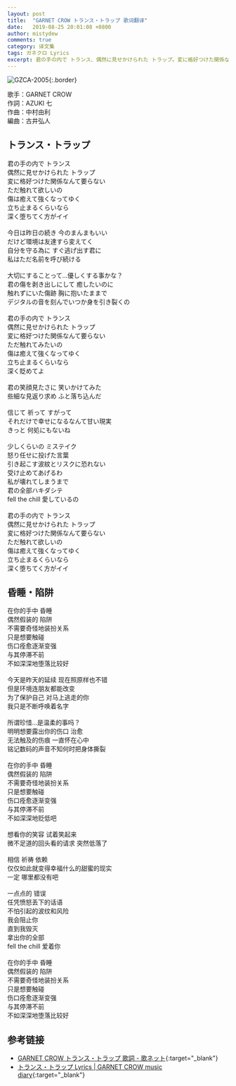 ```yaml
---
layout: post
title:  "GARNET CROW トランス・トラップ 歌词翻译"
date:   2019-08-25 20:01:08 +0800
author: mistydew
comments: true
category: 译文集
tags: ガネクロ Lyrics
excerpt: 君の手の内で トランス、偶然に見せかけられた トラップ。変に格好つけた関係なんて要らない、ただ触れて欲しいの。傷は癒えて強くなってゆく、立ち止まるくらいなら、深く堕ちてく方がイイ。
---
```

![GZCA-2005](https://crowsub.github.io/assets/images/discography/single/GZCA-2005.jpg){:.border}

歌手：GARNET CROW<br>
作詞：AZUKI 七<br>
作曲：中村由利<br>
編曲：古井弘人

<div class="lyric-original">
  <h2>トランス・トラップ</h2>
  <p>
    君の手の内で トランス<br>
    偶然に見せかけられた トラップ<br>
    変に格好つけた関係なんて要らない<br>
    ただ触れて欲しいの<br>
    傷は癒えて強くなってゆく<br>
    立ち止まるくらいなら<br>
    深く堕ちてく方がイイ<br>
    <br>
    今日は昨日の続き 今のまんまもいい<br>
    だけど環境は友達すら変えてく<br>
    自分を守る為に すぐ逃げ出す君に<br>
    私はただ名前を呼び続ける<br>
    <br>
    大切にすることって…優しくする事かな？<br>
    君の傷を剥き出しにして 癒したいのに<br>
    触れずにいた傷跡 胸に抱いたままで<br>
    デジタルの音を刻んでいつか身を引き裂くの<br>
    <br>
    君の手の内で トランス<br>
    偶然に見せかけられた トラップ<br>
    変に格好つけた関係なんて要らない<br>
    ただ触れてみたいの<br>
    傷は癒えて強くなってゆく<br>
    立ち止まるくらいなら<br>
    深く貶めてよ<br>
    <br>
    君の笑顔見たさに 笑いかけてみた<br>
    些細な見返り求め ふと落ち込んだ<br>
    <br>
    信じて 祈って すがって<br>
    それだけで幸せになるなんて甘い現実<br>
    きっと 何処にもないね<br>
    <br>
    少しくらいの ミステイク<br>
    怒り任せに投げた言葉<br>
    引き起こす波紋とリスクに恐れない<br>
    受け止めてあげるわ<br>
    私が壊れてしまうまで<br>
    君の全部ハキダシテ<br>
    fell the chill 愛しているの<br>
    <br>
    君の手の内で トランス<br>
    偶然に見せかけられた トラップ<br>
    変に格好つけた関係なんて要らない<br>
    ただ触れて欲しいの<br>
    傷は癒えて強くなってゆく<br>
    立ち止まるくらいなら<br>
    深く堕ちてく方がイイ
  </p>
</div>

<div class="lyric-translation">
  <h2>昏睡・陷阱</h2>
  <p>
    在你的手中 昏睡<br>
    偶然假装的 陷阱<br>
    不需要奇怪地装扮关系<br>
    只是想要触碰<br>
    伤口痊愈逐渐变强<br>
    与其停滞不前<br>
    不如深深地堕落比较好<br>
    <br>
    今天是昨天的延续 现在照原样也不错<br>
    但是环境连朋友都能改变<br>
    为了保护自己 对马上逃走的你<br>
    我只是不断呼唤着名字<br>
    <br>
    所谓珍惜…是温柔的事吗？<br>
    明明想要露出你的伤口 治愈<br>
    无法触及的伤痕 一直怀在心中<br>
    铭记数码的声音不知何时把身体撕裂<br>
    <br>
    在你的手中 昏睡<br>
    偶然假装的 陷阱<br>
    不需要奇怪地装扮关系<br>
    只是想要触碰<br>
    伤口痊愈逐渐变强<br>
    与其停滞不前<br>
    不如深深地贬低吧<br>
    <br>
    想看你的笑容 试着笑起来<br>
    微不足道的回头看的请求 突然低落了<br>
    <br>
    相信 祈祷 依赖<br>
    仅仅如此就变得幸福什么的甜蜜的现实<br>
    一定 哪里都没有吧<br>
    <br>
    一点点的 错误<br>
    任凭愤怒丢下的话语<br>
    不怕引起的波纹和风险<br>
    我会阻止你<br>
    直到我毁灭<br>
    拿出你的全部<br>
    fell the chill 爱着你<br>
    <br>
    在你的手中 昏睡<br>
    偶然假装的 陷阱<br>
    不需要奇怪地装扮关系<br>
    只是想要触碰<br>
    伤口痊愈逐渐变强<br>
    与其停滞不前<br>
    不如深深地堕落比较好
  </p>
</div>

## 参考链接

* [GARNET CROW トランス・トラップ 歌詞 - 歌ネット](https://www.uta-net.com/song/20128){:target="_blank"}
* [トランス・トラップ Lyrics \| GARNET CROW music diary](https://crowsub.github.io/lyrics/original/トランス・トラップ.html){:target="_blank"}
